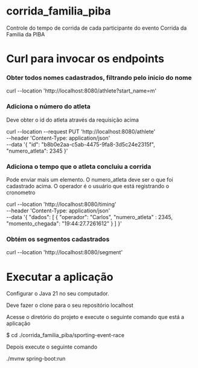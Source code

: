 # corrida_familia_piba
Controle do tempo de corrida de cada participante do evento Corrida da Familia da PIBA

# Curl para invocar os endpoints

### Obter todos nomes cadastrados, filtrando pelo inicio do nome
curl --location 'http://localhost:8080/athlete?start_name=m'

### Adiciona o número do atleta
Deve obter o id do atleta através da requisição acima

curl --location --request PUT 'http://localhost:8080/athlete' \
--header 'Content-Type: application/json' \
--data '{
    "id": "b8b0e2aa-c5ab-4475-9fa8-3d5c24e2315f",
    "numero_atleta": 2345
}'


### Adiciona o tempo que o atleta concluiu a corrida
Pode enviar mais um elemento. O numero_atleta deve ser o que foi cadastrado acima. O operador é o usuário que está registrando o cronometro

curl --location 'http://localhost:8080/timing' \
--header 'Content-Type: application/json' \
--data '{
    "dados": [
        {
            "operador": "Carlos",
            "numero_atleta" : 2345,
            "momento_chegada": "19:44:27.7261612"
        }
    ]
}'


### Obtém os segmentos cadastrados

curl --location 'http://localhost:8080/segment'


# Executar a aplicação

Configurar o Java 21 no seu computador.

Deve fazer o clone para o seu repositório localhost

Acesse o diretório do projeto e execute o seguinte comando que está a aplicação

$ cd ./corrida_familia_piba/sporting-event-race

Depois execute o seguinte comando

./mvnw spring-boot:run
